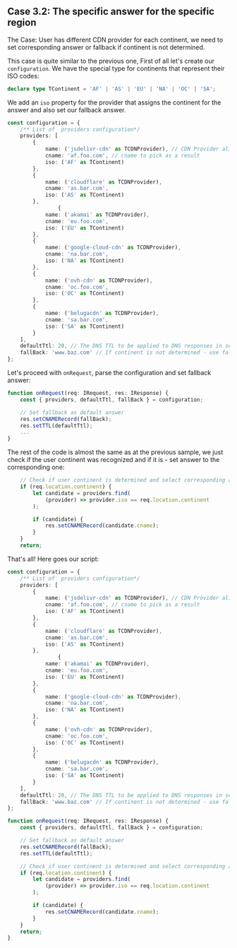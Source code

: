 ## Case 3.2: The specific answer for the specific region <a name="case3.2"></a>

The Case: User has different CDN provider for each continent, we need to set corresponding answer or fallback if continent is not determined.

This case is quite similar to the previous one, First of all let's create our `configuration`. 
We have the special type for continents that represent their ISO codes:
```typescript
declare type TContinent = 'AF' | 'AS' | 'EU' | 'NA' | 'OC' | 'SA';
```
We add an `iso` property for the provider that assigns the continent for the answer and also set our fallback answer.
```typescript
const configuration = {
    /** List of  providers configuration*/
    providers: [
        {
            name: ('jsdelivr-cdn' as TCDNProvider), // CDN Provider alias to work with
            cname: 'af.foo.com', // cname to pick as a result
            iso: ('AF' as TContinent)
        },
        {
            name: ('cloudflare' as TCDNProvider),
            cname: 'as.bar.com',
            iso: ('AS' as TContinent)
        },
                {
            name: ('akamai' as TCDNProvider),
            cname: 'eu.foo.com',
            iso: ('EU' as TContinent)
        },
        {
            name: ('google-cloud-cdn' as TCDNProvider),
            cname: 'na.bar.com',
            iso: ('NA' as TContinent)
        },
        {
            name: ('ovh-cdn' as TCDNProvider),
            cname: 'oc.foo.com',
            iso: ('OC' as TContinent)
        },
        {
            name: ('belugacdn' as TCDNProvider),
            cname: 'sa.bar.com',
            iso: ('SA' as TContinent)
        }
    ],
    defaultTtl: 20, // The DNS TTL to be applied to DNS responses in seconds.
    fallBack: 'www.baz.com' // If continent is not determined - use fallback answer
};
```
Let's proceed with `onRequest`, parse the configuration and set fallback answer:
```typescript
function onRequest(req: IRequest, res: IResponse) {
    const { providers, defaultTtl, fallBack } = configuration;

    // Set fallback as default answer
    res.setCNAMERecord(fallBack);
    res.setTTL(defaultTtl);
    ...
}
```
The rest of the code is almost the same as at the previous sample, we just check if the user continent was recognized and if it is - set answer to the corresponding one:
```typescript
    // Check if user continent is determined and select corresponding answer
    if (req.location.continent) {
        let candidate = providers.find(
            (provider) => provider.iso == req.location.continent 
        );

        if (candidate) {
            res.setCNAMERecord(candidate.cname);
        }
    }
    return;
```
That's all! Here goes our script:
```typescript
const configuration = {
    /** List of  providers configuration*/
    providers: [
        {
            name: ('jsdelivr-cdn' as TCDNProvider), // CDN Provider alias to work with
            cname: 'af.foo.com', // cname to pick as a result
            iso: ('AF' as TContinent)
        },
        {
            name: ('cloudflare' as TCDNProvider),
            cname: 'as.bar.com',
            iso: ('AS' as TContinent)
        },
                {
            name: ('akamai' as TCDNProvider),
            cname: 'eu.foo.com',
            iso: ('EU' as TContinent)
        },
        {
            name: ('google-cloud-cdn' as TCDNProvider),
            cname: 'na.bar.com',
            iso: ('NA' as TContinent)
        },
        {
            name: ('ovh-cdn' as TCDNProvider),
            cname: 'oc.foo.com',
            iso: ('OC' as TContinent)
        },
        {
            name: ('belugacdn' as TCDNProvider),
            cname: 'sa.bar.com',
            iso: ('SA' as TContinent)
        }
    ],
    defaultTtl: 20, // The DNS TTL to be applied to DNS responses in seconds.
    fallBack: 'www.baz.com' // If continent is not determined - use fallback answer
};

function onRequest(req: IRequest, res: IResponse) {
    const { providers, defaultTtl, fallBack } = configuration;

    // Set fallback as default answer
    res.setCNAMERecord(fallBack);
    res.setTTL(defaultTtl);

    // Check if user continent is determined and select corresponding answer
    if (req.location.continent) {
        let candidate = providers.find(
            (provider) => provider.iso == req.location.continent 
        );

        if (candidate) {
            res.setCNAMERecord(candidate.cname);
        }
    }
    return;
}
```